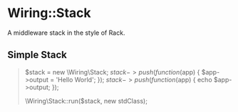# Wiring::Stack

A middleware stack in the style of Rack.

## Simple Stack

>  $stack = new \Wiring\Stack;
>  $stack->push(function($app) { $app->output = 'Hello World'; });
>  $stack->push(function($app) { echo $app->output; });
>
>  \Wiring\Stack::run($stack, new stdClass);
